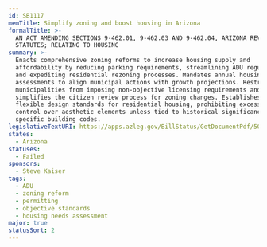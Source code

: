 ```yaml
---
id: SB1117
memTitle: Simplify zoning and boost housing in Arizona
formalTitle: >-
  AN ACT AMENDING SECTIONS 9-462.01, 9-462.03 AND 9-462.04, ARIZONA REVISED
  STATUTES; RELATING TO HOUSING
summary: >-
  Enacts comprehensive zoning reforms to increase housing supply and
  affordability by reducing parking requirements, streamlining ADU regulations,
  and expediting residential rezoning processes. Mandates annual housing needs
  assessments to align municipal actions with growth projections. Restricts
  municipalities from imposing non-objective licensing requirements and
  simplifies the citizen review process for zoning changes. Establishes more
  flexible design standards for residential housing, prohibiting excessive
  control over aesthetic elements unless tied to historical significance or
  specific building codes.
legislativeTextURI: https://apps.azleg.gov/BillStatus/GetDocumentPdf/506559
states:
  - Arizona
statuses:
  - Failed
sponsors:
  - Steve Kaiser
tags:
  - ADU
  - zoning reform
  - permitting
  - objective standards
  - housing needs assessment
major: true
statusSort: 2
---
```

